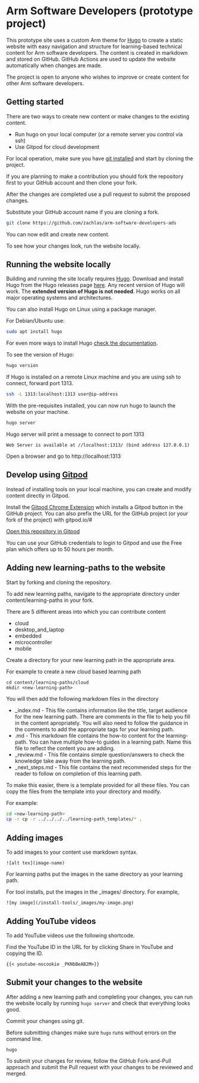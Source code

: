 # Arm Software Developers (prototype project)

This prototype site uses a custom Arm theme for [Hugo](https://gohugo.io/) to create a static website with easy navigation and structure for learning-based technical content for Arm software developers. The content is created in markdown and stored on GitHub. GitHub Actions are used to update the website automatically when changes are made.

The project is open to anyone who wishes to improve or create content for other Arm software developers.

## Getting started

There are two ways to create new content or make changes to the existing content.
- Run hugo on your local computer (or a remote server you control via ssh)
- Use Gitpod for cloud development

For local operation, make sure you have [git installed](https://git-scm.com/book/en/v2/Getting-Started-Installing-Git) and start by cloning the project.

If you are planning to make a contribution you should fork the repository first to your GitHub account and then clone your fork. 

After the changes are completed use a pull request to submit the proposed changes.

Substitute your GitHub account name if you are cloning a fork.

```bash
git clone https://github.com/zachlas/arm-software-developers-ads
```

You can now edit and create new content.

To see how your changes look, run the website locally.

## Running the website locally

Building and running the site locally requires [Hugo](https://gohugo.io). Download and install Hugo from the Hugo releases page [here](https://github.com/gohugoio/hugo/releases). Any recent version of Hugo will work. The **extended version of Hugo is not needed**. Hugo works on all major operating systems and architectures.

You can also install Hugo on Linux using a package manager. 

For Debian/Ubuntu use:

```bash
sudo apt install hugo
```

For even more ways to install Hugo [check the documentation](https://gohugo.io/getting-started/installing).

To see the version of Hugo:

```bash
hugo version
```

If Hugo is installed on a remote Linux machine and you are using ssh to connect, forward port 1313.

```bash
ssh -L 1313:localhost:1313 user@ip-address
```

With the pre-requisites installed, you can now run hugo to launch the website on your machine.

```bash
hugo server
```

Hugo server will print a message to connect to port 1313

```console
Web Server is available at //localhost:1313/ (bind address 127.0.0.1)
```

Open a browser and go to http://localhost:1313 


## Develop using [Gitpod](https://www.gitpod.io/)

Instead of installing tools on your local machine, you can create and modify content directly in Gitpod.

Install the [Gitpod Chrome Extension](https://chrome.google.com/webstore/detail/gitpod-always-ready-to-co/dodmmooeoklaejobgleioelladacbeki) which installs a Gitpod button in the GitHub project. You can also prefix the URL for the GitHub project (or your fork of the project) with gitpod.io/#

[Open this repository in Gitpod](https://gitpod.io/#github.com/zachlas/arm-software-developers-ads)

You can use your GitHub credentials to login to Gitpod and use the Free plan which offers up to 50 hours per month.

## Adding new learning-paths to the website

Start by forking and cloning the repository. 

To add new learning paths, navigate to the appropriate directory under content/learning-paths in your fork.

There are 5 different areas into which you can contribute content

* cloud
* desktop_and_laptop
* embedded
* microcontroller
* mobile

Create a directory for your new learning path in the appropriate area.

For example to create a new cloud based learning path

```
cd content/learning-paths/cloud
mkdir <new-learning-path>
```

You will then add the following markdown files in the <new-learning-path> directory

* _index.md - This file contains information like the title, target audience for the new learning path. There are comments in the file to help you fill in the content apropriately. You will also need to follow the guidance in the comments to add the appropriate tags for your learning path.
* <how-to-1>.md - This markdown file contains the how-to content for the learning-path. You can have multiple how-to guides in a learning path. Name this file to reflect the content you are adding.
* _review.md - This file contains simple question/answers to check the knowledge take away from the learning path. 
* _next_steps.md - This file contains the next recommended steps for the reader to follow on completion of this learning path.

To make this easier, there is a template provided for all these files. You can copy the files from the template into your <new-learning-path> directory and modify.

For example:

```bash
cd <new-learning-path>
cp -r cp -r ../../../../learning-path_templates/* .
```

## Adding images 

To add images to your content use markdown syntax.

```console
![alt tex](image-name)
```

For learning paths put the images in the same directory as your learning path. 

For tool installs, put the images in the _images/ directory. For example, 
```console
![my image](/install-tools/_images/my-image.png)
```

## Adding YouTube videos

To add YouTube videos use the following shortcode.

Find the YouTube ID in the URL for by clicking Share in YouTube and copying the ID.

```console
{{< youtube-nocookie _PKNbBeAB2M>}}
```

## Submit your changes to the website

After adding a new learning path and completing your changes, you can run the website locally by running `hugo server` and check that everything looks good.

Commit your changes using git.

Before submitting changes make sure `hugo` runs without errors on the command line. 

```console
hugo
```

To submit your changes for review, follow the GitHub Fork-and-Pull approach and submit the Pull request with your changes to be reviewed and merged.

